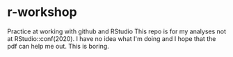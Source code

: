 # r-workshop
Practice at working with github and RStudio
This repo is for my analyses not at RStudio::conf(2020).
I have no idea what I'm doing and I hope that the pdf can help me out. This is boring.